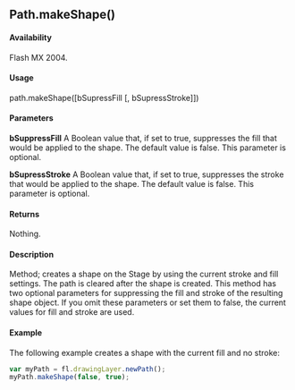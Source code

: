 ## Path.makeShape()

#### Availability

Flash MX 2004.

#### Usage

path.makeShape([bSupressFill [, bSupressStroke]])

#### Parameters

**bSuppressFill** A Boolean value that, if set to true, suppresses the fill that would be applied to the shape. The default value is false. This parameter is optional.

**bSupressStroke** A Boolean value that, if set to true, suppresses the stroke that would be applied to the shape. The default value is false. This parameter is optional.

#### Returns

Nothing.

#### Description

Method; creates a shape on the Stage by using the current stroke and fill settings. The path is cleared after the shape is created. This method has two optional parameters for suppressing the fill and stroke of the resulting shape object. If you omit these parameters or set them to false, the current values for fill and stroke are used.

#### Example

The following example creates a shape with the current fill and no stroke:

```javascript
var myPath = fl.drawingLayer.newPath();
myPath.makeShape(false, true); 

```
